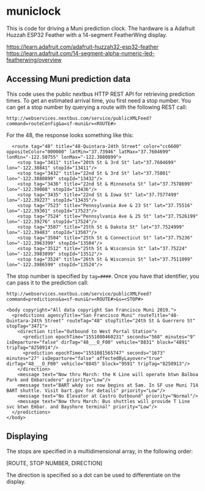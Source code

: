 # municlock

This is code for driving a Muni prediction clock. The hardware is a Adafruit Huzzah ESP32 Feather with a 14-segment FeatherWing display.

https://learn.adafruit.com/adafruit-huzzah32-esp32-feather
https://learn.adafruit.com/14-segment-alpha-numeric-led-featherwing/overview

## Accessing Muni prediction data

This code uses the public nextbus HTTP REST API for retrieving prediction times. To get an estimated arrival time, you first need a stop number. You can get a stop number by querying a route with the following REST call:

`http://webservices.nextbus.com/service/publicXMLFeed?command=routeConfig&a=sf-muni&r=<ROUTE#>`

For the 48, the response looks something like this:

```<body copyright="All data copyright San Francisco Muni 2019.">
  <route tag="48" title="48-Quintara-24th Street" color="cc6600" oppositeColor="000000" latMin="37.73946" latMax="37.7604699" lonMin="-122.50755" lonMax="-122.3880899">
    <stop tag="3411" title="20th St & 3rd St" lat="37.7604699" lon="-122.38841" stopId="13411"/>
    <stop tag="3432" title="22nd St & 3rd St" lat="37.75801" lon="-122.3880899" stopId="13432"/>
    <stop tag="3436" title="22nd St & Minnesota St" lat="37.7578699" lon="-122.39008" stopId="13436"/>
    <stop tag="3435" title="22nd St & Iowa St" lat="37.7577499" lon="-122.39227" stopId="13435"/>
    <stop tag="7523" title="Pennsylvania Ave & 23 St" lat="37.75516" lon="-122.39301" stopId="17523"/>
    <stop tag="7524" title="Pennsylvania Ave & 25 St" lat="37.7526199" lon="-122.39276" stopId="17524"/>
    <stop tag="3507" title="25th St & Dakota St" lat="37.7524999" lon="-122.39483" stopId="13507"/>
    <stop tag="3504" title="25th St & Connecticut St" lat="37.75236" lon="-122.3963399" stopId="13504"/>
    <stop tag="3512" title="25th St & Wisconsin St" lat="37.75224" lon="-122.3983099" stopId="13512"/>
    <stop tag="3524" title="26th St & Wisconsin St" lat="37.7511099" lon="-122.3986599" stopId="13524"/>
```

The stop number is specified by `tag=####`. Once you have that identifier, you can pass it to the prediction call:

`http://webservices.nextbus.com/service/publicXMLFeed?command=predictions&a=sf-muni&r=<ROUTE#>&s=<STOP#>`

```
<body copyright="All data copyright San Francisco Muni 2019.">
  <predictions agencyTitle="San Francisco Muni" routeTitle="48-Quintara-24th Street" routeTag="48" stopTitle="24th St & Guerrero St" stopTag="3471">
    <direction title="Outbound to West Portal Station">
      <prediction epochTime="1551080460231" seconds="568" minutes="9" isDeparture="false" dirTag="48___O_F00" vehicle="8831" block="4891" tripTag="8250914"/>
      <prediction epochTime="1551081565747" seconds="1673" minutes="27" isDeparture="false" affectedByLayover="true" dirTag="48___O_F00" vehicle="8845" block="9591" tripTag="8250913"/>
    </direction>
    <message text="Now thru March: the K Line will operate btwn Balboa Park and Embarcadero" priority="Low"/>
    <message text="BART wkdy svc now begins at 5am. In SF use Muni 714 BART shuttle. Visit bart.gov for details" priority="Low"/>
    <message text="No Elevator at Castro Outbound" priority="Normal"/>
    <message text="Now thru March: Bus shuttles will provide T Line svc btwn Embar. and Bayshore terminal" priority="Low"/>
  </predictions>
</body>
```

## Displaying

The stops are specified in a multidimensional array, in the following order:

[ROUTE, STOP NUMBER, DIRECTION]

The direction is specified so a dot can be used to differentiate on the display.
